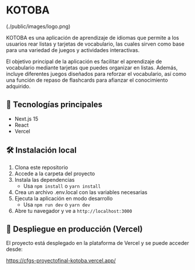 # KOTOBA

(./public/images/logo.png)

KOTOBA es una aplicación de aprendizaje de idiomas que permite a los usuarios
rear listas y tarjetas de vocabulario, las cuales sirven como base para una
variedad de juegos y actividades interactivas.

El objetivo principal de la aplicación es facilitar el aprendizaje de vocabulario
mediante tarjetas que puedes organizar en listas. Además, incluye diferentes juegos
diseñados para reforzar el vocabulario, así como una función de repaso de flashcards
para afianzar el conocimiento adquirido.

## 🔧 Tecnologías principales

- Next.js 15
- React
- Vercel

## 🛠️ Instalación local

1. Clona este repositorio
2. Accede a la carpeta del proyecto
3. Instala las dependencias
   - Usa `npm install` o `yarn install`
4. Crea un archivo .env.local con las variables necesarias
5. Ejecuta la aplicación en modo desarrollo
   - Usa `npm run dev` o `yarn dev`
6. Abre tu navegador y ve a `http://localhost:3000`

## 🚀 Despliegue en producción (Vercel)

El proyecto está desplegado en la plataforma de Vercel y se puede acceder desde:

https://cfgs-proyectofinal-kotoba.vercel.app/
